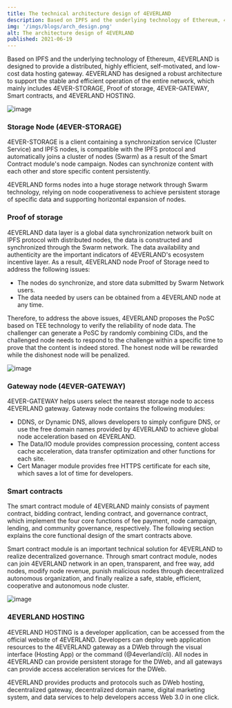 ```yaml
---
title: The technical architecture design of 4EVERLAND
description: Based on IPFS and the underlying technology of Ethereum, 4EVERLAND is designed to provide a distributed, highly efficient, self-motivated, and low-cost data hosting gateway. 4EVERLAND has designed a robust architecture to support the stable and efficient operation of the entire network, which mainly includes 4EVER-STORAGE, Proof of storage, 4EVER-GATEWAY, Smart contracts, and 4EVERLAND HOSTING.
img: '/imgs/blogs/arch_design.png'
alt: The architecture design of 4EVERLAND
published: 2021-06-19
---
```


Based on IPFS and the underlying technology of Ethereum, 4EVERLAND is designed to provide a distributed, highly efficient, self-motivated, and low-cost data hosting gateway. 4EVERLAND has designed a robust architecture to support the stable and efficient operation of the entire network, which mainly includes 4EVER-STORAGE, Proof of storage, 4EVER-GATEWAY, Smart contracts, and 4EVERLAND HOSTING.

![image](/imgs/blogs/3.png)

### Storage Node (4EVER-STORAGE)

4EVER-STORAGE is a client containing a synchronization service (Cluster Service) and IPFS nodes, is compatible with the IPFS protocol and automatically joins a cluster of nodes (Swarm) as a result of the Smart Contract module's node campaign. Nodes can synchronize content with each other and store specific content persistently.

4EVERLAND forms nodes into a huge storage network through Swarm technology, relying on node cooperativeness to achieve persistent storage of specific data and supporting horizontal expansion of nodes.

### Proof of storage

4EVERLAND data layer is a global data synchronization network built on IPFS protocol with distributed nodes, the data is constructed and synchronized through the Swarm network. The data availability and authenticity are the important indicators of 4EVERLAND's ecosystem incentive layer. As a result, 4EVERLAND node Proof of Storage need to address the following issues:

- The nodes do synchronize, and store data submitted by Swarm Network users.
- The data needed by users can be obtained from a 4EVERLAND node at any time.

Therefore, to address the above issues, 4EVERLAND proposes the PoSC based on TEE technology to verify the reliability of node data. The challenger can generate a PoSC by randomly combining CIDs, and the challenged node needs to respond to the challenge within a specific time to prove that the content is indeed stored. The honest node will be rewarded while the dishonest node will be penalized.

![image](/imgs/blogs/4.png)

### Gateway node (4EVER-GATEWAY)

4EVER-GATEWAY helps users select the nearest storage node to access 4EVERLAND gateway. Gateway node contains the following modules:

- DDNS, or Dynamic DNS, allows developers to simply configure DNS, or use the free domain names provided by 4EVERLAND to achieve global node acceleration based on 4EVERLAND.
- The Data/IO module provides compression processing, content access cache acceleration, data transfer optimization and other functions for each site.
- Cert Manager module provides free HTTPS certificate for each site, which saves a lot of time for developers.

### Smart contracts

The smart contract module of 4EVERLAND mainly consists of payment contract, bidding contract, lending contract, and governance contract, which implement the four core functions of fee payment, node campaign, lending, and community governance, respectively. The following section explains the core functional design of the smart contracts above.

Smart contract module is an important technical solution for 4EVERLAND to realize decentralized governance. Through smart contract module, nodes can join 4EVERLAND network in an open, transparent, and free way, add nodes, modify node revenue, punish malicious nodes through decentralized autonomous organization, and finally realize a safe, stable, efficient, cooperative and autonomous node cluster.

![image](/imgs/blogs/5.png)

### 4EVERLAND HOSTING

4EVERLAND HOSTING is a developer application, can be accessed from the official website of 4EVERLAND. Developers can deploy web application resources to the 4EVERLAND gateway as a DWeb through the visual interface (Hosting App) or the command (@4everland/cli). All nodes in 4EVERLAND can provide persistent storage for the DWeb, and all gateways can provide access acceleration services for the DWeb.

4EVERLAND provides products and protocols such as DWeb hosting, decentralized gateway, decentralized domain name, digital marketing system, and data services to help developers access Web 3.0 in one click.
